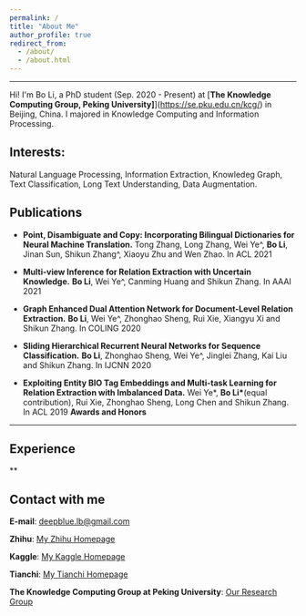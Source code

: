 ```yaml
---
permalink: /
title: "About Me"
author_profile: true
redirect_from: 
  - /about/
  - /about.html
---
```


------
Hi! I'm Bo Li, a PhD student (Sep. 2020 - Present) at [**The Knowledge Computing Group, Peking University]**](https://se.pku.edu.cn/kcg/) in Beijing, China. I majored in Knowledge Computing and Information Processing. 

**Interests:** 
------
Natural Language Processing, Information Extraction, Knowledeg Graph, Text Classification, Long Text Understanding, Data Augmentation. 

**Publications**
------
* **Point, Disambiguate and Copy: Incorporating Bilingual Dictionaries for Neural Machine Translation.** Tong Zhang, Long Zhang, Wei Ye^, **Bo Li**, Jinan Sun, Shikun Zhang^, Xiaoyu Zhu and Wen Zhao. In ACL 2021 

* **Multi-view Inference for Relation Extraction with Uncertain Knowledge.** **Bo Li**, Wei Ye^, Canming Huang and Shikun Zhang. In AAAI 2021

* **Graph Enhanced Dual Attention Network for Document-Level Relation Extraction.** **Bo Li**, Wei Ye^, Zhonghao Sheng, Rui Xie, Xiangyu Xi and Shikun Zhang. In COLING 2020

* **Sliding Hierarchical Recurrent Neural Networks for Sequence Classification.** **Bo Li**, Zhonghao Sheng, Wei Ye^, Jinglei Zhang, Kai Liu and Shikun Zhang. In IJCNN 2020

* **Exploiting Entity BIO Tag Embeddings and Multi-task Learning for Relation Extraction with Imbalanced Data.** Wei Ye\*, **Bo Li\***(equal contribution), Rui Xie, Zhonghao Sheng, Long Chen and Shikun Zhang.  In ACL 2019
**Awards and Honors**
------

**Experience**
------

**


Contact with me
------
**E-mail**: deepblue.lb@gmail.com  

**Zhihu**: [My Zhihu Homepage](https://www.zhihu.com/people/bob-8-99-69/activities)

**Kaggle**: [My Kaggle Homepage](https://www.kaggle.com/buptbob)

**Tianchi**: [My Tianchi Homepage](https://tianchi.aliyun.com/home/science/scienceDetail?spm=5176.12922503.0.0.2b5b2c8eC8HI99&userId=1095279125639)

**The Knowledge Computing Group at Peking University**: [Our Research Group](https://se.pku.edu.cn/kcg/)